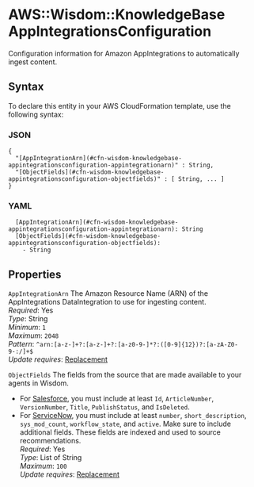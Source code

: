 # AWS::Wisdom::KnowledgeBase AppIntegrationsConfiguration<a name="aws-properties-wisdom-knowledgebase-appintegrationsconfiguration"></a>

Configuration information for Amazon AppIntegrations to automatically ingest content\.

## Syntax<a name="aws-properties-wisdom-knowledgebase-appintegrationsconfiguration-syntax"></a>

To declare this entity in your AWS CloudFormation template, use the following syntax:

### JSON<a name="aws-properties-wisdom-knowledgebase-appintegrationsconfiguration-syntax.json"></a>

```
{
  "[AppIntegrationArn](#cfn-wisdom-knowledgebase-appintegrationsconfiguration-appintegrationarn)" : String,
  "[ObjectFields](#cfn-wisdom-knowledgebase-appintegrationsconfiguration-objectfields)" : [ String, ... ]
}
```

### YAML<a name="aws-properties-wisdom-knowledgebase-appintegrationsconfiguration-syntax.yaml"></a>

```
  [AppIntegrationArn](#cfn-wisdom-knowledgebase-appintegrationsconfiguration-appintegrationarn): String
  [ObjectFields](#cfn-wisdom-knowledgebase-appintegrationsconfiguration-objectfields): 
    - String
```

## Properties<a name="aws-properties-wisdom-knowledgebase-appintegrationsconfiguration-properties"></a>

`AppIntegrationArn`  <a name="cfn-wisdom-knowledgebase-appintegrationsconfiguration-appintegrationarn"></a>
The Amazon Resource Name \(ARN\) of the AppIntegrations DataIntegration to use for ingesting content\.  
*Required*: Yes  
*Type*: String  
*Minimum*: `1`  
*Maximum*: `2048`  
*Pattern*: `^arn:[a-z-]+?:[a-z-]+?:[a-z0-9-]*?:([0-9]{12})?:[a-zA-Z0-9-:/]+$`  
*Update requires*: [Replacement](https://docs.aws.amazon.com/AWSCloudFormation/latest/UserGuide/using-cfn-updating-stacks-update-behaviors.html#update-replacement)

`ObjectFields`  <a name="cfn-wisdom-knowledgebase-appintegrationsconfiguration-objectfields"></a>
The fields from the source that are made available to your agents in Wisdom\.   
+  For [ Salesforce](https://developer.salesforce.com/docs/atlas.en-us.knowledge_dev.meta/knowledge_dev/sforce_api_objects_knowledge__kav.htm), you must include at least `Id`, `ArticleNumber`, `VersionNumber`, `Title`, `PublishStatus`, and `IsDeleted`\. 
+ For [ ServiceNow](https://developer.servicenow.com/dev.do#!/reference/api/rome/rest/knowledge-management-api), you must include at least `number`, `short_description`, `sys_mod_count`, `workflow_state`, and `active`\. 
Make sure to include additional fields\. These fields are indexed and used to source recommendations\.   
*Required*: Yes  
*Type*: List of String  
*Maximum*: `100`  
*Update requires*: [Replacement](https://docs.aws.amazon.com/AWSCloudFormation/latest/UserGuide/using-cfn-updating-stacks-update-behaviors.html#update-replacement)